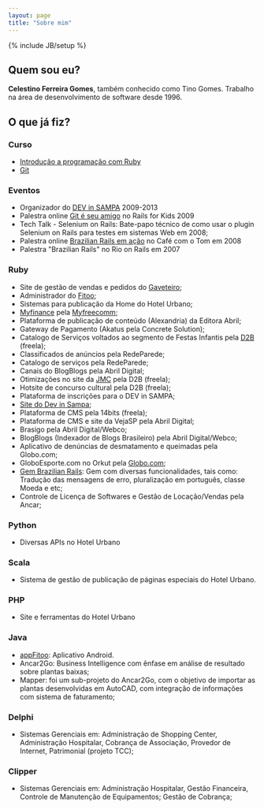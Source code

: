 ```yaml
---
layout: page
title: "Sobre mim"
---
```

{% include JB/setup %}

## Quem sou eu?

**Celestino Ferreira Gomes**, também conhecido como Tino Gomes. Trabalho na área de desenvolvimento de software desde 1996.

## O que já fiz?

### Curso

* [Introdução a programação com Ruby](https://github.com/abril/ruby-course)
* [Git](http://bit.ly/abrilcursogit)

### Eventos

* Organizador do [DEV in SAMPA](http://devinsampa.com.br) 2009-2013
* Palestra online [Git é seu amigo](http://www.slideshare.net/tinorj/git-e-seu-amigo) no Rails for Kids 2009
* Tech Talk - Selenium on Rails: Bate-papo técnico de como usar o plugin Selenium on Rails para testes em sistemas Web em 2008;
* Palestra online [Brazilian Rails em ação](http://www.slideshare.net/tinorj/brazilian-rails-em-ao-presentation) no Café com o Tom em 2008
* Palestra "Brazilian Rails" no Rio on Rails em 2007

### Ruby

* Site de gestão de vendas e pedidos do [Gaveteiro](http://www.gaveteiro.com.br);
* Administrador do [Fitoo](http://www.appfitoo.com.br);
* Sistemas para publicação da Home do Hotel Urbano;
* [Myfinance](http://www.myfinance.com.br) pela [Myfreecomm](http://www.myfreecomm.com.br);
* Plataforma de publicação de conteúdo (Alexandria) da Editora Abril;
* Gateway de Pagamento (Akatus pela Concrete Solution);
* Catalogo de Serviços voltados ao segmento de Festas Infantis pela [D2B](http://www.d2b.com.br) (freela);
* Classificados de anúncios pela RedeParede;
* Catalogo de serviços pela RedeParede;
* Canais do BlogBlogs pela Abril Digital;
* Otimizações no site da [JMC](http://www.jmc.com.br/) pela D2B (freela);
* Hotsite de concurso cultural pela D2B (freela);
* Plataforma de inscrições para o DEV in SAMPA;
* [Site do Dev in Sampa](http://www.devinsampa.com.br/);
* Plataforma de CMS pela 14bits (freela);
* Plataforma de CMS e site da VejaSP pela Abril Digital;
* Brasigo pela Abril Digital/Webco;
* BlogBlogs (Indexador de Blogs Brasileiro) pela Abril Digital/Webco;
* Aplicativo de denúncias de desmatamento e queimadas pela Globo.com;
* GloboEsporte.com no Orkut pela [Globo.com](http://globo.com/);
* [Gem Brazilian Rails](https://rubygems.org/gems/brazilian-rails/): Gem com diversas funcionalidades, tais como: Tradução das mensagens de erro, pluralização em português, classe Moeda e etc;
* Controle de Licença de Softwares e Gestão de Locação/Vendas pela Ancar;

### Python

* Diversas APIs no Hotel Urbano

### Scala

* Sistema de gestão de publicação de páginas especiais do Hotel Urbano.

### PHP

* Site e ferramentas do Hotel Urbano

### Java

* [appFitoo](http://facebook.com.br/appfitoo): Aplicativo Android.
* Ancar2Go: Business Intelligence com ênfase em análise de resultado sobre plantas baixas;
* Mapper: foi um sub-projeto do Ancar2Go, com o objetivo de importar as plantas desenvolvidas em AutoCAD, com integração de informações com sistema de faturamento;

### Delphi

* Sistemas Gerenciais em: Administração de Shopping Center, Administração Hospitalar, Cobrança de Associação, Provedor de Internet, Patrimonial (projeto TCC);

### Clipper

* Sistemas Gerenciais em: Administração Hospitalar, Gestão Financeira, Controle de Manutenção de Equipamentos; Gestão de Cobrança;
